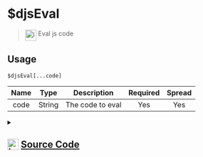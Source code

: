 # $djsEval
> <img align="top" src="https://upload.wikimedia.org/wikipedia/commons/thumb/e/e4/Infobox_info_icon.svg/160px-Infobox_info_icon.svg.png?20150409153300" alt="image" width="25" height="auto"> Eval js code
## Usage
```
$djsEval[...code]
```
| Name | Type | Description | Required | Spread
| :---: | :---: | :---: | :---: | :---: |
code | String | The code to eval | Yes | Yes
<details>
<summary>
    
## <img align="top" src="https://cdn4.iconfinder.com/data/icons/iconsimple-logotypes/512/github-512.png" alt="image" width="25" height="auto">  [Source Code](https://github.com/tryforge/ForgeScript-V2/blob/main/src/native/djsEval.ts)
    
</summary>
    
```ts
import { inspect } from "util"
import { ErrorType } from "../structures/ForgeError"
import { ArgType, NativeFunction } from "../structures/NativeFunction"
import { Return } from "../structures/Return"

export default new NativeFunction({
    name: "$djsEval",
    version: "1.0.0",
    description: "Eval js code",
    unwrap: true,
    args: [
        {
            name: "code",
            description: "The code to eval",
            rest: true,
            required: true,
            type: ArgType.String,
        },
    ],
    brackets: true,
    async execute(ctx, [arg]) {
        const code = arg.join(";")
        try {
            let evaled = await eval(code)
            if (typeof evaled !== "string") evaled = inspect(evaled, { depth: 1 })
            return this.success(evaled)
        } catch (error: unknown) {
            return this.err(this.error(ErrorType.Custom, (error as Error).message))
        }
    },
})

```
    
</details>